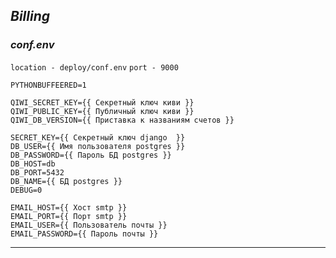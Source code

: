 _**Billing**_
------------


### **_conf.env_**
`location - deploy/conf.env`
`port - 9000`


~~~~
PYTHONBUFFEERED=1

QIWI_SECRET_KEY={{ Секретный ключ киви }}
QIWI_PUBLIC_KEY={{ Публичный ключ киви }}
QIWI_DB_VERSION={{ Приставка к названиям счетов }}

SECRET_KEY={{ Секретный ключ django  }}
DB_USER={{ Имя пользователя postgres }}
DB_PASSWORD={{ Пароль БД postgres }}
DB_HOST=db
DB_PORT=5432
DB_NAME={{ БД postgres }}
DEBUG=0

EMAIL_HOST={{ Хост smtp }}
EMAIL_PORT={{ Порт smtp }}
EMAIL_USER={{ Пользователь почты }}
EMAIL_PASSWORD={{ Пароль почты }}
~~~~

________